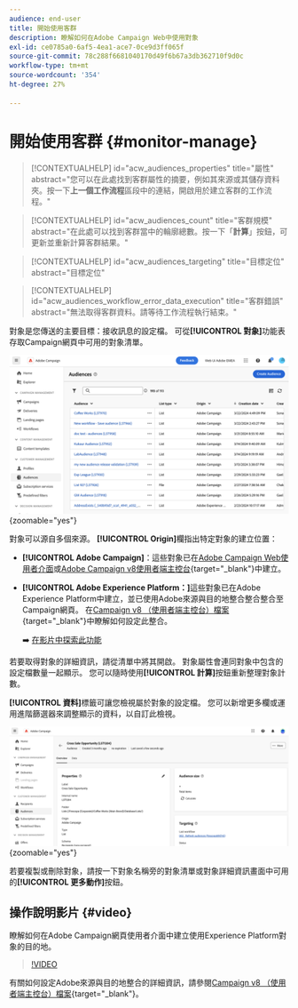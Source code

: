 ```yaml
---
audience: end-user
title: 開始使用客群
description: 瞭解如何在Adobe Campaign Web中使用對象
exl-id: ce0785a0-6af5-4ea1-ace7-0ce9d3ff065f
source-git-commit: 78c288f6681040170d49f6b67a3db362710f9d0c
workflow-type: tm+mt
source-wordcount: '354'
ht-degree: 27%

---
```


# 開始使用客群 {#monitor-manage}

>[!CONTEXTUALHELP]
>id="acw_audiences_properties"
>title="屬性"
>abstract="您可以在此處找到客群屬性的摘要，例如其來源或其儲存資料夾。按一下&#x200B;**上一個工作流程**&#x200B;區段中的連結，開啟用於建立客群的工作流程。"

>[!CONTEXTUALHELP]
>id="acw_audiences_count"
>title="客群規模"
>abstract="在此處可以找到客群當中的輪廓總數。按一下「**計算**」按鈕，可更新並重新計算客群結果。"

>[!CONTEXTUALHELP]
>id="acw_audiences_targeting"
>title="目標定位"
>abstract="目標定位"

>[!CONTEXTUALHELP]
>id="acw_audiences_workflow_error_data_execution"
>title="客群錯誤"
>abstract="無法取得客群資料。請等待工作流程執行結束。"

對象是您傳送的主要目標：接收訊息的設定檔。 可從&#x200B;**[!UICONTROL 對象]**&#x200B;功能表存取Campaign網頁中可用的對象清單。

![](assets/audiences-list.png){zoomable="yes"}

對象可以源自多個來源。 **[!UICONTROL Origin]**&#x200B;欄指出特定對象的建立位置：

* **[!UICONTROL Adobe Campaign]**：這些對象已在[Adobe Campaign Web使用者介面](create-audience.md)或[Adobe Campaign v8使用者端主控台](https://experienceleague.adobe.com/docs/campaign/campaign-v8/audience/create-audiences/create-audiences.html){target="_blank"}中建立。

* **[!UICONTROL Adobe Experience Platform：]**&#x200B;這些對象已在Adobe Experience Platform中建立，並已使用Adobe來源與目的地整合整合整合至Campaign網頁。 在[Campaign v8 （使用者端主控台）檔案](https://experienceleague.adobe.com/docs/campaign/campaign-v8/connect/ac-aep/ac-aep.html){target="_blank"}中瞭解如何設定此整合。

  ➡️ [在影片中探索此功能](#video)

若要取得對象的詳細資訊，請從清單中將其開啟。 對象屬性會連同對象中包含的設定檔數量一起顯示。 您可以隨時使用&#x200B;**[!UICONTROL 計算]**&#x200B;按鈕重新整理對象計數。

**[!UICONTROL 資料]**&#x200B;標籤可讓您檢視屬於對象的設定檔。 您可以新增更多欄或運用進階篩選器來調整顯示的資料，以自訂此檢視。

![](assets/audiences-details.png){zoomable="yes"}

若要複製或刪除對象，請按一下對象名稱旁的對象清單或對象詳細資訊畫面中可用的&#x200B;**[!UICONTROL 更多動作]**&#x200B;按鈕。

## 操作說明影片 {#video}

瞭解如何在Adobe Campaign網頁使用者介面中建立使用Experience Platform對象的目的地。

>[!VIDEO](https://video.tv.adobe.com/v/3427635?quality=12)

有關如何設定Adobe來源與目的地整合的詳細資訊，請參閱[Campaign v8 （使用者端主控台）檔案](https://experienceleague.adobe.com/docs/campaign/campaign-v8/connect/ac-aep/ac-aep.html){target="_blank"}。
